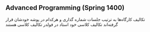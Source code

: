 ## Advanced Programming (Spring 1400)
تکالیف کارگاه‌ها به ترتیب جلسات شماره گذاری و هرکدام در پوشه خودشان قرار گرفته‌اند
تکالیف کلاسی خود استاد در فولدر تکالیف کلاسی هستند